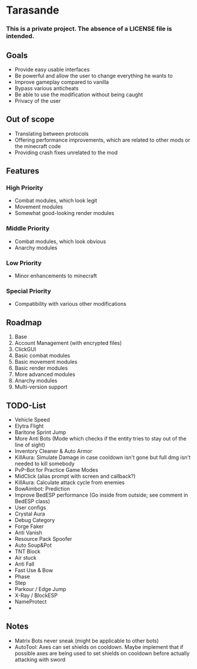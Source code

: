 # Tarasande
### This is a private project. The absence of a LICENSE file is intended.

## Goals
- Provide easy usable interfaces
- Be powerful and allow the user to change everything he wants to
- Improve gameplay compared to vanilla
- Bypass various anticheats
- Be able to use the modification without being caught
- Privacy of the user

## Out of scope
- Translating between protocols
- Offering performance improvements, which are related to other mods or the minecraft code
- Providing crash fixes unrelated to the mod

## Features
### High Priority
- Combat modules, which look legit
- Movement modules
- Somewhat good-looking render modules
### Middle Priority
- Combat modules, which look obvious
- Anarchy modules
### Low Priority
- Minor enhancements to minecraft
### Special Priority
- Compatibility with various other modifications

## Roadmap
1. Base
2. Account Management (with encrypted files)
3. ClickGUI
4. Basic combat modules
5. Basic movement modules
6. Basic render modules
7. More advanced modules
8. Anarchy modules
9. Multi-version support

## TODO-List
- Vehicle Speed
- Elytra Flight
- Baritone Sprint Jump
- More Anti Bots (Mode which checks if the entity tries to stay out of the line of sight)
- Inventory Cleaner & Auto Armor
- KillAura: Simulate Damage in case cooldown isn't gone but full dmg isn't needed to kill somebody
- PvP-Bot for Practice Game Modes
- MidClick (alias prompt with screen and callback?)
- KillAura: Calculate attack cycle from enemies
- BowAimbot: Prediction
- Improve BedESP performance (Go inside from outside; see comment in BedESP class)
- User configs
- Crystal Aura
- Debug Category
- Forge Faker
- Anti Vanish
- Resource Pack Spoofer
- Auto Soup&Pot
- TNT Block
- Air stuck
- Anti Fall
- Fast Use & Bow
- Phase
- Step
- Parkour / Edge Jump
- X-Ray / BlockESP
- NameProtect
- 

## Notes
- Matrix Bots never sneak (might be applicable to other bots)
- AutoTool: Axes can set shields on cooldown. Maybe implement that if possible axes are being used to set shields on cooldown before actually attacking with sword
